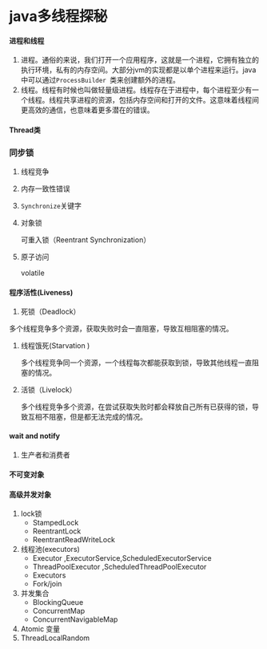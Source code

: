 # java多线程探秘

#### 进程和线程

1. 进程。通俗的来说，我们打开一个应用程序，这就是一个进程，它拥有独立的执行环境，私有的内存空间。大部分jvm的实现都是以单个进程来运行。java中可以通过`ProcessBuilder `类来创建额外的进程。
2. 线程。线程有时候也叫做轻量级进程。线程存在于进程中，每个进程至少有一个线程。线程共享进程的资源，包括内存空间和打开的文件。这意味着线程间更高效的通信，也意味着更多潜在的错误。

#### Thread类

### 同步锁

1. 线程竞争

2. 内存一致性错误

3. `Synchronize`关键字

4. 对象锁

   可重入锁（Reentrant Synchronization）

5. 原子访问

   volatile
#### 程序活性(Liveness)

1. 死锁（Deadlock）

多个线程竞争多个资源，获取失败时会一直阻塞，导致互相阻塞的情况。

1. 线程饿死(Starvation )

   多个线程竞争同一个资源，一个线程每次都能获取到锁，导致其他线程一直阻塞的情况。

2. 活锁（Livelock）

   多个线程竞争多个资源，在尝试获取失败时都会释放自己所有已获得的锁，导致互相不阻塞，但是都无法完成的情况。

#### wait and notify

1. 生产者和消费者

#### 不可变对象

#### 高级并发对象

1. lock锁
   * StampedLock
   * ReentrantLock
   * ReentrantReadWriteLock
2. 线程池(executors)
   * Executor ,ExecutorService,ScheduledExecutorService
   * ThreadPoolExecutor ,ScheduledThreadPoolExecutor
   * Executors
   * Fork/join
3. 并发集合
   * BlockingQueue
   * ConcurrentMap
   * ConcurrentNavigableMap
4. Atomic 变量
5. ThreadLocalRandom

